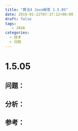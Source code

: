 ```yaml
---
title: "算法4 Java解答 1.5.05"
date: 2019-02-22T07:37:12+08:00
draft: false
tags:
   - JAVA
categories:
  - 技术
  - 归档
---
```



# 1.5.05

## 问题：


## 分析：


## 参考：


